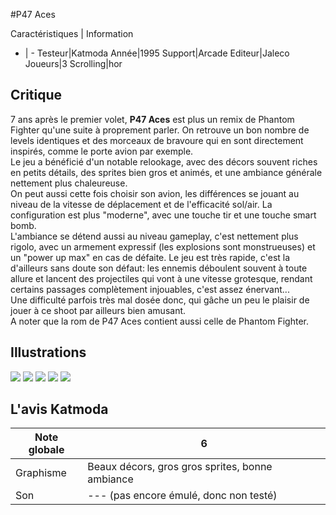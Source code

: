 #P47 Aces

Caractéristiques | Information
- | -
Testeur|Katmoda
Année|1995
Support|Arcade
Editeur|Jaleco
Joueurs|3
Scrolling|hor

## Critique
7 ans après le premier volet, <b>P47 Aces</b> est plus un remix de Phantom Fighter qu'une suite à proprement parler. On retrouve un bon nombre de levels identiques et des morceaux de bravoure qui en sont directement inspirés, comme le porte avion par exemple.<br/>Le jeu a bénéficié d'un notable relookage, avec des décors souvent riches en petits détails, des sprites bien gros et animés, et une ambiance générale nettement plus chaleureuse.<br/>On peut aussi cette fois choisir son avion, les différences se jouant au niveau de la vitesse de déplacement et de l'efficacité sol/air. La configuration est plus "moderne", avec une touche tir et une touche smart bomb.<br/>L'ambiance se détend aussi au niveau gameplay, c'est nettement plus rigolo, avec un armement expressif (les explosions sont monstrueuses) et un "power up max" en cas de défaite. Le jeu est très rapide, c'est la d'ailleurs sans doute son défaut: les ennemis déboulent souvent à toute allure et lancent des projectiles qui vont à une vitesse grotesque, rendant certains passages complètement injouables, c'est assez énervant...<br/>Une difficulté parfois très mal dosée donc, qui gâche un peu le plaisir de jouer à ce shoot par ailleurs bien amusant.<br/>A noter que la rom de P47 Aces contient aussi celle de Phantom Fighter.

## Illustrations
![](http://www.shmup.com/images/thumbs/p47aces-1.jpg)
![](http://www.shmup.com/images/thumbs/p47aces-2.jpg)
![](http://www.shmup.com/images/thumbs/p47aces-3.jpg)
![](http://www.shmup.com/images/thumbs/)
![](http://www.shmup.com/images/thumbs/)

## L'avis Katmoda
Note globale|6
-|-
Graphisme|Beaux décors, gros gros sprites, bonne ambiance
Son|--- (pas encore émulé, donc non testé)
